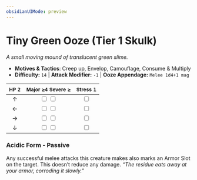 ```yaml
---
obsidianUIMode: preview
---
```

# Tiny Green Ooze (Tier 1 Skulk)

*A small moving mound of translucent green slime.*

- **Motives & Tactics**: Creep up, Envelop, Camouflage, Consume & Multiply
- **Difficulty:** `14` | **Attack Modifier:** `-1` | **Ooze Appendage:** `Melee 1d4+1 mag`

| <small>HP</small> `2` | <small>Major</small> `≥4` <small>Severe</small> `≥` | <small>Stress</small> `1` |
|:-:|:-:|:-:|
| ↑ |  <input type="checkbox" unchecked id="ab696cec"> <input type="checkbox" unchecked id="dc1ead1d"> |  <input type="checkbox" unchecked id="f1471791"> |
| ← |  <input type="checkbox" unchecked id="b4fe34ba"> <input type="checkbox" unchecked id="e9669dfc"> |  <input type="checkbox" unchecked id="d1bffa1f"> |
| → |  <input type="checkbox" unchecked id="62d9ded0"> <input type="checkbox" unchecked id="ef1e7fc1"> |  <input type="checkbox" unchecked id="8fc15b2d"> |
| ↓ |  <input type="checkbox" unchecked id="bb4d71bc"> <input type="checkbox" unchecked id="19344365"> |  <input type="checkbox" unchecked id="dcadfe05"> |

### Acidic Form - Passive

Any successful melee attacks this creature makes also marks an Armor Slot on the target. This doesn’t reduce any damage. *“The residue eats away at your armor, corroding it slowly.”*